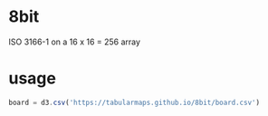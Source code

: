 # 8bit
ISO 3166-1 on a 16 x 16 = 256 array

# usage
```javascript
board = d3.csv('https://tabularmaps.github.io/8bit/board.csv')
```
